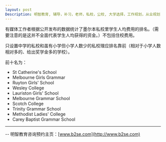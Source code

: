 ```yaml
---
layout: post
Description: 明智教育, 辅导，补习，老师，私校，公校, 大学选择，工作规划，从业规划，天才儿童是浮云，澳洲学生挫折教育，儿童空间推理，空间理解能力， Universities Selection, Career Education, Career Advisors, Guidance, Private Schools, Selective Schools, Writing tutoring, Interviews tutoring, Resume Writing, Spatial skills, Failures help gifted children, The International Baccalaureate (IB), Victoria Melbourne Selective High Schools Entrance Exam post exam discussions
---
```


有媒体工作者根据公开发布的数据统计了墨尔本私校里学生人均费用的排名。（需要注意的是这并不全面代表学生人均获得的资金。）不包括住校费用。

只设置中学的私校和虽有小学但小学人数少的私校理应排名靠前（相对于小学人数相对多的、给出奖学金多的学校）。

前十名为：

* St Catherine's School	
* Melbourne Girls Grammar	
* Ruyton Girls' School	
* Wesley College	
* Lauriston Girls' School	
* Melbourne Grammar School	
* Scotch College	
* Trinity Grammar School 
* Methodist Ladies' College	
* Carey Baptist Grammar School	
	
--------
-- 明智教育咨询预约主页：[www.b2se.com](http://www.b2se.com)

